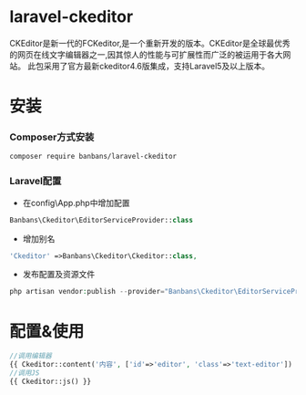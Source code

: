 # laravel-ckeditor
CKEditor是新一代的FCKeditor,是一个重新开发的版本。CKEditor是全球最优秀的网页在线文字编辑器之一,因其惊人的性能与可扩展性而广泛的被运用于各大网站。
此包采用了官方最新ckeditor4.6版集成，支持Laravel5及以上版本。
# 安装

### Composer方式安装

```shell
composer require banbans/laravel-ckeditor
```

### Laravel配置

* 在config\App.php中增加配置

```php
Banbans\Ckeditor\EditorServiceProvider::class
```

* 增加别名
```php
'Ckeditor' =>Banbans\Ckeditor\Ckeditor::class,
```

* 发布配置及资源文件
```php
php artisan vendor:publish --provider="Banbans\Ckeditor\EditorServiceProvider" --tag="ckeditor"
```

# 配置&使用

```php
//调用编辑器
{{ Ckeditor::content('内容', ['id'=>'editor', 'class'=>'text-editor']) }}
//调用JS
{{ Ckeditor::js() }}
```

